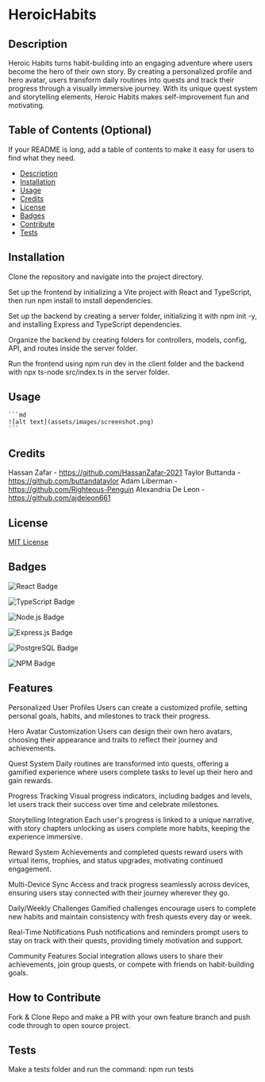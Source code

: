 # HeroicHabits

## Description

Heroic Habits turns habit-building into an engaging adventure where users become the hero of their own story. By creating a personalized profile and hero avatar, users transform daily routines into quests and track their progress through a visually immersive journey. With its unique quest system and storytelling elements, Heroic Habits makes self-improvement fun and motivating.

## Table of Contents (Optional)

If your README is long, add a table of contents to make it easy for users to find what they need.

- [Description](#description)
- [Installation](#installation)
- [Usage](#usage)
- [Credits](#credits)
- [License](#license)
- [Badges](#badges)
- [Contribute](#how-to-contribute)
- [Tests](#tests)

## Installation

Clone the repository and navigate into the project directory.

Set up the frontend by initializing a Vite project with React and TypeScript, then run npm install to install dependencies.

Set up the backend by creating a server folder, initializing it with npm init -y, and installing Express and TypeScript dependencies.

Organize the backend by creating folders for controllers, models, config, API, and routes inside the server folder.

Run the frontend using npm run dev in the client folder and the backend with npx ts-node src/index.ts in the server folder.

## Usage

    ```md
    ![alt text](assets/images/screenshot.png)
    ```

## Credits

Hassan Zafar - https://github.com/HassanZafar-2021
Taylor Buttanda - https://github.com/buttandataylor
Adam Liberman - https://github.com/Righteous-Penguin
Alexandria De Leon - https://github.com/ajdeleon661

## License

[MIT License](https://opensource.org/licenses/MIT)

## Badges

![React Badge](https://img.shields.io/badge/React-%2320232a.svg?style=for-the-badge&logo=react&logoColor=%61DAFB)

![TypeScript Badge](https://img.shields.io/badge/TypeScript-%2320232a.svg?style=for-the-badge&logo=typescript&logoColor=white)

![Node.js Badge](https://img.shields.io/badge/Node.js-%23339933.svg?style=for-the-badge&logo=node.js&logoColor=white)

![Express.js Badge](https://img.shields.io/badge/Express.js-%23404d59.svg?style=for-the-badge&logo=express&logoColor=white)

![PostgreSQL Badge](https://img.shields.io/badge/PostgreSQL-%23336791.svg?style=for-the-badge&logo=postgresql&logoColor=white)

![NPM Badge](https://img.shields.io/badge/NPM-%23CB3837.svg?style=for-the-badge&logo=npm&logoColor=white)

## Features

Personalized User Profiles
Users can create a customized profile, setting personal goals, habits, and milestones to track their progress.

Hero Avatar Customization
Users can design their own hero avatars, choosing their appearance and traits to reflect their journey and achievements.

Quest System
Daily routines are transformed into quests, offering a gamified experience where users complete tasks to level up their hero and gain rewards.

Progress Tracking
Visual progress indicators, including badges and levels, let users track their success over time and celebrate milestones.

Storytelling Integration
Each user's progress is linked to a unique narrative, with story chapters unlocking as users complete more habits, keeping the experience immersive.

Reward System
Achievements and completed quests reward users with virtual items, trophies, and status upgrades, motivating continued engagement.

Multi-Device Sync
Access and track progress seamlessly across devices, ensuring users stay connected with their journey wherever they go.

Daily/Weekly Challenges
Gamified challenges encourage users to complete new habits and maintain consistency with fresh quests every day or week.

Real-Time Notifications
Push notifications and reminders prompt users to stay on track with their quests, providing timely motivation and support.

Community Features
Social integration allows users to share their achievements, join group quests, or compete with friends on habit-building goals.

## How to Contribute

Fork & Clone Repo and make a PR with your own feature branch and push code through to open source project.

## Tests

Make a tests folder and run the command: npm run tests
